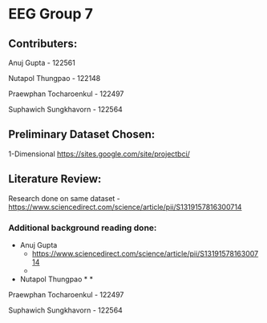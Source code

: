 # EEG Group 7
## Contributers:
Anuj Gupta - 122561

Nutapol Thungpao - 122148

Praewphan Tocharoenkul - 122497

Suphawich Sungkhavorn - 122564
## Preliminary Dataset Chosen:
1-Dimensional https://sites.google.com/site/projectbci/
## Literature Review:
Research done on same dataset - https://www.sciencedirect.com/science/article/pii/S1319157816300714

### Additional background reading done:
- Anuj Gupta 
  * https://www.sciencedirect.com/science/article/pii/S1319157816300714
  * 
- Nutapol Thungpao
  *
  *
  
Praewphan Tocharoenkul - 122497

Suphawich Sungkhavorn - 122564

